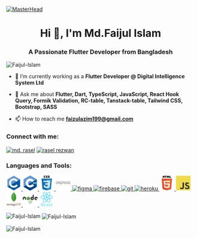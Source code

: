 [![MasterHead](https://t4.ftcdn.net/jpg/02/78/37/47/360_F_278374738_ypRn0utOVnebuhmpSrDiwkzFsdqEm0aa.jpg)](https://github.com/raselcsedev)

<h1 align="center">Hi 👋, I'm Md.Faijul Islam</h1>
<h3 align="center">A Passionate Flutter Developer from Bangladesh</h3>


<p align="left"> <img src="https://komarev.com/ghpvc/?username=Faijul-Islam&label=Profile%20views&color=0e75b6&style=flat" alt="Faijul-Islam" /> </p>

- 🌱 I’m currently working as a **Flutter Developer @ Digital Intelligence System Ltd**

- 💬 Ask me about **Flutter, Dart, TypeScript, JavaScript, React Hook Query, Formik Validation, RC-table, Tanstack-table, Tailwind CSS, Bootstrap, SASS**

- 📫 How to reach me **faizulazim199@gmail.com**



<h3 align="left">Connect with me:</h3>
<p align="left">
<a href="https://www.linkedin.com/in/faizul-islam-431884225/" target="blank"><img align="center" src="https://raw.githubusercontent.com/rahuldkjain/github-profile-readme-generator/master/src/images/icons/Social/linked-in-alt.svg" alt="md. rasel" height="30" width="40" /></a>
<a href="https://www.facebook.com/faizul.azim.716/" target="blank"><img align="center" src="https://raw.githubusercontent.com/rahuldkjain/github-profile-readme-generator/master/src/images/icons/Social/facebook.svg" alt="rasel rezwan" height="30" width="40" /></a>
</p>

 <h3 align="left">Languages and Tools:</h3>
<p align="left"> </a> <a href="https://www.google.com/url?sa=i&url=https%3A%2F%2Fverygood.ventures%2Fflutter&psig=AOvVaw1r3QQ25vPyx4-8pJm0QVVD&ust=1729092183721000&source=images&cd=vfe&opi=89978449&ved=0CBQQjRxqFwoTCOCmmczYkIkDFQAAAAAdAAAAABAE" target="_blank" rel="noreferrer"> <img src="https://raw.githubusercontent.com/devicons/devicon/master/icons/c/c-original.svg" alt="c" width="40" height="40"/> </a> <a href="https://www.w3schools.com/cpp/" target="_blank" rel="noreferrer"> <img src="https://raw.githubusercontent.com/devicons/devicon/master/icons/cplusplus/cplusplus-original.svg" alt="cplusplus" width="40" height="40"/> </a> <a href="https://www.w3schools.com/css/" target="_blank" rel="noreferrer"> <img src="https://raw.githubusercontent.com/devicons/devicon/master/icons/css3/css3-original-wordmark.svg" alt="css3" width="40" height="40"/> </a> <a href="https://expressjs.com" target="_blank" rel="noreferrer"> <img src="https://raw.githubusercontent.com/devicons/devicon/master/icons/express/express-original-wordmark.svg" alt="express" width="40" height="40"/> </a> <a href="https://www.figma.com/" target="_blank" rel="noreferrer"> <img src="https://www.vectorlogo.zone/logos/figma/figma-icon.svg" alt="figma" width="40" height="40"/> </a> <a href="https://firebase.google.com/" target="_blank" rel="noreferrer"> <img src="https://www.vectorlogo.zone/logos/firebase/firebase-icon.svg" alt="firebase" width="40" height="40"/> </a> <a href="https://git-scm.com/" target="_blank" rel="noreferrer"> <img src="https://www.vectorlogo.zone/logos/git-scm/git-scm-icon.svg" alt="git" width="40" height="40"/> </a> <a href="https://heroku.com" target="_blank" rel="noreferrer"> <img src="https://www.vectorlogo.zone/logos/heroku/heroku-icon.svg" alt="heroku" width="40" height="40"/> </a> <a href="https://www.w3.org/html/" target="_blank" rel="noreferrer"> <img src="https://raw.githubusercontent.com/devicons/devicon/master/icons/html5/html5-original-wordmark.svg" alt="html5" width="40" height="40"/> </a> <a href="https://developer.mozilla.org/en-US/docs/Web/JavaScript" target="_blank" rel="noreferrer"> <img src="https://raw.githubusercontent.com/devicons/devicon/master/icons/javascript/javascript-original.svg" alt="javascript" width="40" height="40"/> </a> <a href="https://www.mongodb.com/" target="_blank" rel="noreferrer"> <img src="https://raw.githubusercontent.com/devicons/devicon/master/icons/mongodb/mongodb-original-wordmark.svg" alt="mongodb" width="40" height="40"/> </a> <a href="https://nodejs.org" target="_blank" rel="noreferrer"> <img src="https://raw.githubusercontent.com/devicons/devicon/master/icons/nodejs/nodejs-original-wordmark.svg" alt="nodejs" width="40" height="40"/> </a> <a href="https://reactjs.org/" target="_blank" rel="noreferrer"> <img src="https://raw.githubusercontent.com/devicons/devicon/master/icons/react/react-original-wordmark.svg" alt="react" width="40" height="40"/> </a> </p> 

<p><img align="left" src="https://github-readme-stats.vercel.app/api/top-langs?username=Faijul-Islam&show_icons=true&locale=en&layout=compact" alt="Faijul-Islam" /></p>

<p>&nbsp;<img align="center" src="https://github-readme-stats.vercel.app/api?username=Faijul-Islam&show_icons=true&locale=en" alt="Faijul-Islam" /></p>

<p><img align="center" src="https://github-readme-streak-stats.herokuapp.com/?user=Faijul-Islam&" alt="Faijul-Islam" /></p>
